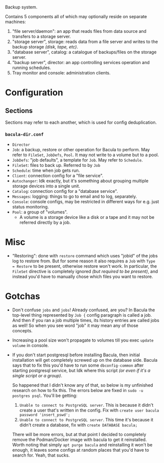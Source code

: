 Backup system.

Contains 5 components all of which may optionally reside on separate machines:

1. "file server/daemon": an app that reads files from data source and transfers to a storage server.
2. "storage server", storage: reads data from a file server and writes to the backup storage *(disk, tape, etc)*.
3. "database server", catalog: a catalogue of backups/files on the storage server.
4. "backup server", director: an app controlling services operation and running schedules.
5. Tray monitor and console: administration clients.

# Configuration

## Sections

Sections may refer to each another, which is used for config deduplication.

### `bacula-dir.conf`

* `Director`
* `Job`: a backup, restore or other operation for Bacula to perform. May refer to `FileSet`, `JobDefs`, `Pool`. It may not write to a volume but to a pool.
* `JobDefs`: "job defaults", a template for `Job`. May refer to `Schedule`.
* `FileSet`: files to back up. Referred to by `Job`
* `Schedule`: time when job gets run.
* `Client`: connection config for a "file service".
* `Autochanger`: Idk exactly, but it's something about grouping multiple storage devices into a single unit.
* `Catalog`: connection config for a "database service".
* `Messages`: logging: things to go to email and to log, separately.
* `Console`: console configs, may be restricted in different ways for e.g. just status monitoring.
* `Pool`: a group of "volumes".
  * A volume is a storage device like a disk or a tape and it may not be referred directly by a job.

# Misc

* "Restoring": done with `restore` command which uses "jobid" of the jobs log to restore from. But for some reason it also requires a `Job` with `Type = Restore` to be present, otherwise restore won't work. In particular, the `FileSet` directive is completely ignored *(but required to be present)*, and instead you'd have to manually chose which files you want to restore.

# Gotchas

* Don't confuse `jobs` and `jobs`! Already confused, are you? In Bacula the top-level thing represented by `Job {` config paragraph is called a job. And then if you ran a job multiple times, its history entries are called jobs as well! So when you see word "job" it may mean any of those concepts.
* Increasing a pool size won't propagate to volumes till you exec `update volume` in console.
* If you don't start postgresql before installing Bacula, then initial installation will get completely screwed up on the database side. Bacula says that to fix this you'd have to run some `dbconfig-common` after starting postgresql service, but Idk where this script *(or even if it's a single script or a group)*.

  So happened that I didn't know any of that, so below is my unfinished research on how to fix this. The errors below are fixed in `sudo -u postgres psql`. You'll be getting:

  1. `Unable to connect to PostgreSQL server`. This is because it didn't create a user that's written in the config. Fix with `create user bacula password 'insert_pswd';`
  2. `Unable to connect to PostgreSQL server`. This time it's because it didn't create a database, fix with `create DATABASE bacula;`

  There will be more errors, but at that point I decided to completely remove the Podman/Docker image with bacula to get it reinstalled. Worth noting that simply `apt purge bacula` and reinstalling it won't be enough, it leaves some configs at random places that you'd have to search for. Yeah, that sucks.
